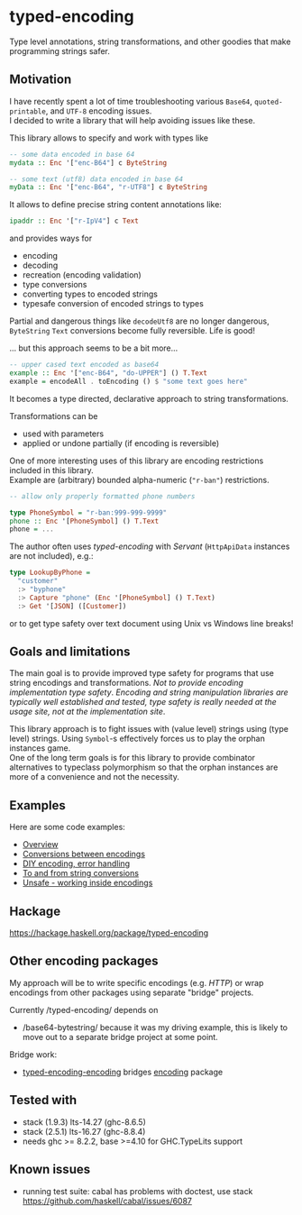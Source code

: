 # typed-encoding
Type level annotations, string transformations, and other goodies that make programming strings safer.

## Motivation
I have recently spent a lot of time troubleshooting various `Base64`, `quoted-printable`, and `UTF-8` encoding issues.  
I decided to write a library that will help avoiding issues like these.

This library allows to specify and work with types like

```Haskell
-- some data encoded in base 64
mydata :: Enc '["enc-B64"] c ByteString

-- some text (utf8) data encoded in base 64 
myData :: Enc '["enc-B64", "r-UTF8"] c ByteString
```

It allows to define precise string content annotations like:

```Haskell
ipaddr :: Enc '["r-IpV4"] c Text
```

and provides ways for 

- encoding
- decoding
- recreation (encoding validation)
- type conversions
- converting types to encoded strings
- typesafe conversion of encoded strings to types

Partial and dangerous things like `decodeUtf8` are no longer dangerous, 
`ByteString` `Text` conversions become fully reversible.  Life is good!

... but this approach seems to be a bit more...

```Haskell
-- upper cased text encoded as base64
example :: Enc '["enc-B64", "do-UPPER"] () T.Text
example = encodeAll . toEncoding () $ "some text goes here"
```

It becomes a type directed, declarative approach to string transformations.

Transformations can be

- used with parameters
- applied or undone partially (if encoding is reversible)

One of more interesting uses of this library are encoding restrictions included in this library.   
Example are (arbitrary) bounded alpha-numeric (`"r-ban"`) restrictions.

```Haskell
-- allow only properly formatted phone numbers

type PhoneSymbol = "r-ban:999-999-9999"
phone :: Enc '[PhoneSymbol] () T.Text
phone = ... 
```

The author often uses _typed-encoding_ with _Servant_ (`HttpApiData` instances are not included), e.g.:

```Haskell
type LookupByPhone = 
  "customer"
  :> "byphone"
  :> Capture "phone" (Enc '[PhoneSymbol] () T.Text)
  :> Get '[JSON] ([Customer])
```

or to get type safety over text document using Unix vs Windows line breaks!


## Goals and limitations

The main goal is to provide improved type safety for programs that use string encodings and 
transformations.  _Not to provide encoding implementation type safety_. 
_Encoding and string manipulation libraries are typically well established and tested, type safety is really needed at the usage site, not at the implementation site_.

This library approach is to fight issues with (value level) strings using (type level) strings. Using `Symbol`-s effectively forces us to play the orphan instances game.   
One of the long term goals is for this library to provide combinator alternatives to typeclass polymorphism so that the orphan instances are more of a convenience and not the necessity.  


## Examples 

Here are some code examples:

- [Overview](src/Examples/TypedEncoding/Overview.hs)
- [Conversions between encodings](src/Examples/TypedEncoding/Conversions.hs)
- [DIY encoding, error handling](src/Examples/TypedEncoding/Instances/DiySignEncoding.hs)
- [To and from string conversions](src/Examples/TypedEncoding/ToEncString.hs)
- [Unsafe - working inside encodings](src/Examples/TypedEncoding/Unsafe.hs)
 

## Hackage

https://hackage.haskell.org/package/typed-encoding

## Other encoding packages

My approach will be to write specific encodings (e.g. _HTTP_) or wrap encodings from other packages using separate "bridge" projects.

Currently /typed-encoding/ depends on

- /base64-bytestring/ because it was my driving example, this is likely to move out to a separate bridge project at some point. 

Bridge work:

- [typed-encoding-encoding](https://github.com/rpeszek/typed-encoding-encoding) bridges [encoding](https://github.com/dmwit/encoding) package 


## Tested with

- stack (1.9.3) lts-14.27 (ghc-8.6.5)
- stack (2.5.1) lts-16.27 (ghc-8.8.4)
- needs ghc >= 8.2.2, base >=4.10 for GHC.TypeLits support

## Known issues

- running test suite: cabal has problems with doctest, use stack  
   https://github.com/haskell/cabal/issues/6087   
